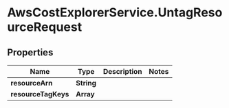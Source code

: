 # AwsCostExplorerService.UntagResourceRequest

## Properties

Name | Type | Description | Notes
------------ | ------------- | ------------- | -------------
**resourceArn** | **String** |  | 
**resourceTagKeys** | **Array** |  | 


